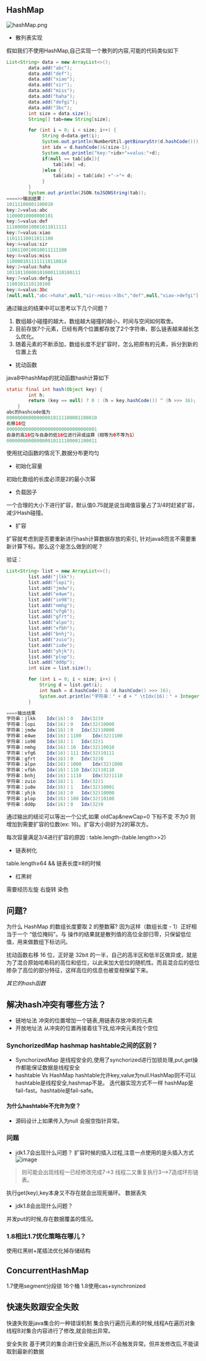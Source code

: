 ## HashMap
![hashMap.png](hashMap.png)

- 散列表实现

假如我们不使用HashMap,自己实现一个散列的内容,可能的代码类似如下

```java
List<String> data = new ArrayList<>();
        data.add("abc");
        data.add("def");
        data.add("xiao");
        data.add("sir");
        data.add("miss");
        data.add("haha");
        data.add("defgi");
        data.add("3bc");
        int size = data.size();
        String[] tab=new String[size];

        for (int i = 0; i < size; i++) {
             String d=data.get(i);
             System.out.println(NumberUtil.getBinaryStr(d.hashCode()));
             int idx = d.hashCode()&(size-1);
             System.out.println("key:"+idx+"=valus:"+d);
             if(null == tab[idx]){
                 tab[idx] =d;
             }else {
                 tab[idx] = tab[idx] +"->"+ d;
             }
        }
        System.out.println(JSON.toJSONString(tab));
====>>输出结果：
10111100001100010
key:2=valus:abc
11000010000000101
key:5=valus:def
1110000010001011011111
key:7=valus:xiao
11011110011011100
key:4=valus:sir
1100110010010011111100
key:4=valus:miss
1100001011111110110010
key:2=valus:haha
101101100001010001110100111
key:7=valus:defgi
1100101110110100
key:4=valus:3bc
[null,null,"abc->haha",null,"sir->miss->3bc","def",null,"xiao->defgi"]
```

通过输出的结果中可以思考以下几个问题？

1. 数组越小碰撞的越大，数组越大碰撞的越小，时间与空间如何取舍。
2. 目前存放7个元素，已经有两个位置都存放了2个字符串，那么链表越来越长怎么优化。
3. 随着元素的不断添加，数组长度不足扩容时，怎么把原有的元素，拆分到新的位置上去
- 扰动函数
  
java8中hashMap的扰动函数hash计算如下

```java
static final int hash(Object key) {
        int h;
        return (key == null) ? 0 : (h = key.hashCode()) ^ (h >>> 16);
    }
abc的hashcode值为
000000000000000010111100001100010
右移16位
000000000000000000000000000000001
自身的高16位与自身的低16位进行异或运算（相等为0不等为1）
000000000000000010111100001100011
```

使用扰动函数的情况下,数据分布更均匀

- 初始化容量

初始化数组的长度必须是2的最小次幂

- 负载因子

一个合理的大小下进行扩容，默认值0.75就是说当阈值容量占了3/4时赶紧扩容，减少Hash碰撞。

- 扩容

扩容就考虑到是否要重新进行hash计算数据存放的索引, 针对java8而言不需要重新计算下标。那么这个是怎么做到的呢？

验证：

```java
List<String> list = new ArrayList<>();
        list.add("jlkk");
        list.add("lopi");
        list.add("jmdw");
        list.add("e4we");
        list.add("io98");
        list.add("nmhg");
        list.add("vfg6");
        list.add("gfrt");
        list.add("alpo");
        list.add("vfbh");
        list.add("bnhj");
        list.add("zuio");
        list.add("iu8e");
        list.add("yhjk");
        list.add("plop");
        list.add("dd0p");
        int size = list.size();

        for (int i = 0; i < size; i++) {
            String d = list.get(i);
            int hash = d.hashCode() & (d.hashCode() >>> 16);
            System.out.println("字符串：" + d + " \tIdx(16)：" + Integer.toBinaryString((16 - 1) & hash) +  "\tIdx(16)"+Integer.toBinaryString((32 - 1) & hash));
        }

===>输出结果
字符串：jlkk 	Idx(16)：0	Idx(32)0
字符串：lopi 	Idx(16)：0	Idx(32)10000
字符串：jmdw 	Idx(16)：0	Idx(32)10000
字符串：e4we 	Idx(16)：1100	Idx(32)1100
字符串：io98 	Idx(16)：1	Idx(32)1
字符串：nmhg 	Idx(16)：10	Idx(32)10010
字符串：vfg6 	Idx(16)：111	Idx(32)10111
字符串：gfrt 	Idx(16)：0	Idx(32)0
字符串：alpo 	Idx(16)：1000	Idx(32)1000
字符串：vfbh 	Idx(16)：110	Idx(32)10110
字符串：bnhj 	Idx(16)：1110	Idx(32)1110
字符串：zuio 	Idx(16)：1	Idx(32)1
字符串：iu8e 	Idx(16)：1	Idx(32)10001
字符串：yhjk 	Idx(16)：0	Idx(32)10000
字符串：plop 	Idx(16)：100	Idx(32)10100
字符串：dd0p 	Idx(16)：0	Idx(32)0
```

通过输出的结论可以等出一个公式,如果 oldCap&newCap=0 下标不变 不为0 则增加到需要扩容的位数(ex: 16)。扩容大小刚好为2的幂次方。

每次容量满足3/4进行扩容的原因 : table.length-(table.length>>2)

- 链表树化

table.length≥64 && 链表长度≥8的时候

- 红黑树

需要经历左旋 右旋转 染色

## 问题?
为什么 HashMap 的数组长度要取 2 的整数幂?
因为这样（数组长度 - 1）正好相当于一个 “低位掩码”。与 操作的结果就是散列值的高位全部归零，只保留低位值，用来做数组下标访问。

扰动函数右移 16 位，正好是 32bit 的一半，自己的高半区和低半区做异或，就是为了混合原始哈希码的高位和低位，以此来加大低位的随机性。而且混合后的低位掺杂了高位的部分特征，这样高位的信息也被变相保留下来。


*其它的hash函数*

## 解决hash冲突有哪些方法？
- 链地址法
  冲突的位置增加一个链表,用链表存放冲突的元素
- 开放地址法
  从冲突的位置再接着往下找,给冲突元素找个空位


### SynchorizedMap hashmap hashtable之间的区别？

- SynchorizedMap 是线程安全的,使用了synchorized进行加锁处理,put,get操作都能保证数据是线程安全
- hashtable Vs HashMap
hashtable允许key,value为null.HashMap则不可以
hashtable是线程安全,hashmap不是。
迭代器实现方式不一样 hashMap是fail-fast。hashtable是fail-safe。  
  
#### 为什么hashtable不允许为空？
- 源码设计上如果传入为null 会报空指针异常。

### 问题
- jdk1.7会出现什么问题？
扩容时候的插入过程,注意一点使用的是头插入方式
![image](_assets/jdk1.7.jpg)

> 则可能会出现线程一已经修改完成7->3 线程二又重复执行3—>7造成环形链表。

执行get(key),key本身又不存在就会出现死循环。
数据丢失

- jdk1.8会出现什么问题？

并发put的时候,存在数据覆盖的情况。

### 1.8相比1.7优化策略在哪儿？
使用红黑树+尾插法优化掉存储结构

## ConcurrentHashMap

1.7使用segment分段锁  16个桶
1.8使用cas+synchronized

## 快速失败跟安全失败
快速失败是java集合的一种错误机制
集合执行遍历元素的时候,线程A在遍历对象 线程B对集合内容进行了修改,就会抛出异常。

安全失败
基于拷贝的集合进行安全遍历,所以不会触发异常。但并发修改后,不能读取到最新的数据


